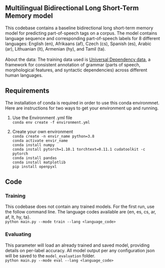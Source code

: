 ## Multilingual Bidirectional Long Short-Term Memory model 
This codebase contains a baseline bidirectional long short-term memory model for predicting part-of-speech tags on a corpus. The model contains language sequence and corresponding part-of-speech labels for 8 different languages: English (en), Afrikaans (af), Czech (cs), Spanish (es), Arabic (ar), Lithuanian (lt), Armenian (hy), and Tamil (ta). <br>
<br>
About the data: The training data used is [Universal Dependency data](https://universaldependencies.org/), a framework for consistent annotation of grammar (parts of speech, morphological features, and syntactic dependencies) across different human languages. 


## Requirements
The installation of conda is required in order to use this conda environmnet. Here are instructions for two ways to get your environment up and running. 
1. Use the Environment .yml file<br>
`conda env create -f environment.yml`

2. Create your own environment<br>
`conda create -n envir_name python=3.8`<br>
`conda activate envir_name`<br>
`conda install numpy`<br>
`conda install pytorch=1.10.1 torchtext=0.11.1 cudatoolkit -c pytorch`<br>
`conda install pandas`<br>
`conda install matplotlib`<br>
`pip install openpyxl`<br>


## Code

### Training
This codebase does not contain any trained models. For the first run, use the follow command line. 
The language codes available are {en, es, cs, ar, af, lt, hy, ta}. <br> 
`python main.py --mode train --lang <language_code>`

### Evaluating
This parameter will load an already trained and saved model, providing details on per-label accuracy. 
All model output per any configuration json will be saved to the `model_evaluation` folder. <br> 
`python main.py --mode eval --lang <language_code>`<br> 




